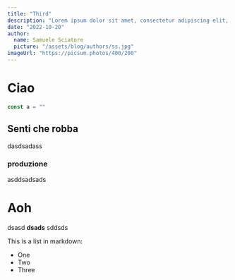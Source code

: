 ```yaml
---
title: "Third"
description: "Lorem ipsum dolor sit amet, consectetur adipiscing elit, sed do eiusmod tempor incididunt ut labore et dolore magna aliqua. Praesent elementum facilisis leo vel fringilla est ullamcorper eget. At imperdiet dui accumsan sit amet nulla facilities morbi tempus."
date: "2022-10-20"
author:
  name: Samuele Sciatore
  picture: "/assets/blog/authors/ss.jpg"
imageUrl: "https://picsum.photos/400/200"
---
```


# Ciao

```js
const a = ""
```

## Senti che robba

dasdsadass

### produzione

asddsadsads

# Aoh 

dsasd **dsads** sddsds

This is a list in markdown:
- One
- Two
- Three